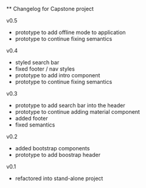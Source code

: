 ** Changelog for Capstone project

v0.5
- prototype to add offline mode to application
- prototype to continue fixing semantics

v0.4
- styled search bar
- fixed footer / nav styles
- prototype to add intro component
- prototype to continue fixing semantics

v0.3
- prototype to add search bar into the header
- prototype to continue adding material component
- added footer
- fixed semantics

v0.2
- added bootstrap components
- prototype to add boostrap header

v0.1
- refactored into stand-alone project